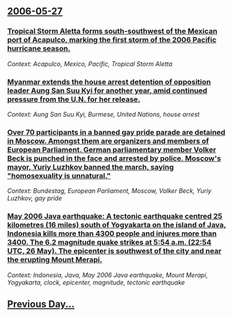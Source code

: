 ## [2006-05-27](/news/2006/05/27/index.md)

### [ Tropical Storm Aletta forms south-southwest of the Mexican port of Acapulco, marking the first storm of the 2006 Pacific hurricane season. ](/news/2006/05/27/tropical-storm-aletta-forms-south-southwest-of-the-mexican-port-of-acapulco-marking-the-first-storm-of-the-2006-pacific-hurricane-season.md)
_Context: Acapulco, Mexico, Pacific, Tropical Storm Aletta_

### [ Myanmar extends the house arrest detention of opposition leader Aung San Suu Kyi for another year, amid continued pressure from the U.N. for her release. ](/news/2006/05/27/myanmar-extends-the-house-arrest-detention-of-opposition-leader-aung-san-suu-kyi-for-another-year-amid-continued-pressure-from-the-u-n-fo.md)
_Context: Aung San Suu Kyi, Burmese, United Nations, house arrest_

### [ Over 70 participants in a banned gay pride parade are detained in Moscow. Amongst them are organizers and members of European Parliament. German parliamentary member Volker Beck is punched in the face and arrested by police. Moscow's mayor, Yuriy Luzhkov banned the march, saying "homosexuality is unnatural." ](/news/2006/05/27/over-70-participants-in-a-banned-gay-pride-parade-are-detained-in-moscow-amongst-them-are-organizers-and-members-of-european-parliament-g.md)
_Context: Bundestag, European Parliament, Moscow, Volker Beck, Yuriy Luzhkov, gay pride_

### [ May 2006 Java earthquake: A tectonic earthquake centred 25 kilometres (16 miles) south of Yogyakarta on the island of Java, Indonesia kills more than 4300 people and injures more than 3400. The 6.2 magnitude quake strikes at 5:54 a.m. (22:54 UTC, 26 May). The epicenter is southwest of the city and near the erupting Mount Merapi. ](/news/2006/05/27/may-2006-java-earthquake-a-tectonic-earthquake-centred-25-kilometres-16-miles-south-of-yogyakarta-on-the-island-of-java-indonesia-kills.md)
_Context: Indonesia, Java, May 2006 Java earthquake, Mount Merapi, Yogyakarta, clock, epicenter, magnitude, tectonic earthquake_

## [Previous Day...](/news/2006/05/26/index.md)

